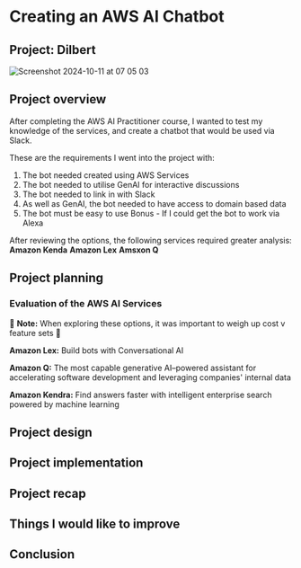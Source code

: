 # Creating an AWS AI Chatbot
## Project: Dilbert
![Screenshot 2024-10-11 at 07 05 03](https://github.com/user-attachments/assets/3bd2dec4-9094-4602-b369-1f55b80489f4)

## Project overview

After completing the AWS AI Practitioner course, I wanted to test my knowledge of the services, and create a chatbot that would be used via Slack. 

These are the requirements I went into the project with:
1. The bot needed created using AWS Services
2. The bot needed to utilise GenAI for interactive discussions
3. The bot needed to link in with Slack
4. As well as GenAI, the bot needed to have access to domain based data
5. The bot must be easy to use
Bonus - If I could get the bot to work via Alexa

After reviewing the options, the following services required greater analysis:
__Amazon Kenda__
__Amazon Lex__
__Amsxon Q__

## Project planning
### __Evaluation of the AWS AI Services__  
:memo: **Note:** When exploring these options, it was important to weigh up cost v feature sets 📝

__Amazon Lex:__ Build bots with Conversational AI

__Amazon Q:__ The most capable generative AI–powered assistant for accelerating software development and leveraging companies' internal data

__Amazon Kendra:__ Find answers faster with intelligent enterprise search powered by machine learning

## Project design

## Project implementation

## Project recap

## Things I would like to improve

## Conclusion


